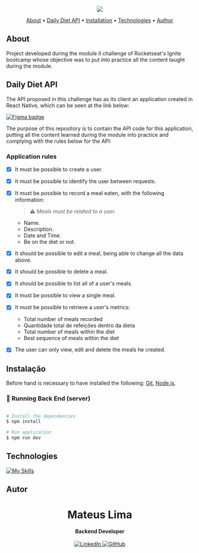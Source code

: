 <p align="center">
  <img src="https://img.shields.io/static/v1?label=Daily&message=Diet&color=blueviolet&style=for-the-badge"/>

<p align="center">
  <a href="#about">About</a> •
  <a href="#daily-diet-api">Daily Diet API</a> •
  <a href="#instalação">Installation</a> •
  <a href="#tecnologias">Technologies</a> •
  <a href="#author">Author</a>  
</p>

## About

Project developed during the module II challenge of Rocketseat's Ignite bootcamp whose objective was to put into practice all the content taught during the module.

## Daily Diet API

The API proposed in this challenge has as its client an application created in React Native, which can be seen at the link below:

[![Figma badge](https://img.shields.io/badge/Figma-F24E1E?style=for-the-badge&logo=figma&logoColor=white)](https://www.figma.com/community/file/1218573349379609244)


The purpose of this repository is to contain the API code for this application, putting all the content learned during the module into practice and complying with the rules below for the API:

### Application rules

- [x] It must be possible to create a user.
- [x] It must be possible to identify the user between requests.
- [x] It must be possible to record a meal eaten, with the following information:

  > ⚠ _Meals must be related to a user._

  - Name.
  - Description.
  - Date and Time.
  - Be on the diet or not.

- [x] It should be possible to edit a meal, being able to change all the data above.
- [x] It should be possible to delete a meal.
- [x] It should be possible to list all of a user's meals.
- [x] It must be possible to view a single meal.
- [x] It must be possible to retrieve a user's metrics:
  - Total number of meals recorded
  - Quantidade total de refeições dentro da dieta
  - Total number of meals within the diet
  - Best sequence of meals within the diet
- [x] The user can only view, edit and delete the meals he created.


## Instalação

Before hand is necessary to have installed the following:
[Git](https://git-scm.com), [Node.js](https://nodejs.org/en/).

### 🎲 Running Back End (server)

```bash

# Install the dependencies
$ npm install

# Run application
$ npm run dev

```

## Technologies

[![My Skills](https://skillicons.dev/icons?i=nodejs,express,js,jest,postgres,ts&perline=10&theme=dark)](https://skillicons.dev)

## Autor

<div align="center">
<h1>Mateus Lima</h1>
<strong>Backend Developer</strong>
<br/>
<br/>

<a href="https://www.linkedin.com/in/mateus-lima-209b59140/" target="_blank">
<img alt="LinkedIn" src="https://img.shields.io/badge/linkedin-%230077B5.svg?style=for-the-badge&logo=linkedin&logoColor=white"/>
</a>

<a href="https://github.com/MateusLima96" target="_blank">
<img alt="GitHub" src="https://img.shields.io/badge/github-%23121011.svg?style=for-the-badge&logo=github&logoColor=white"/>
</a>
<br/>
<br/>
</div>